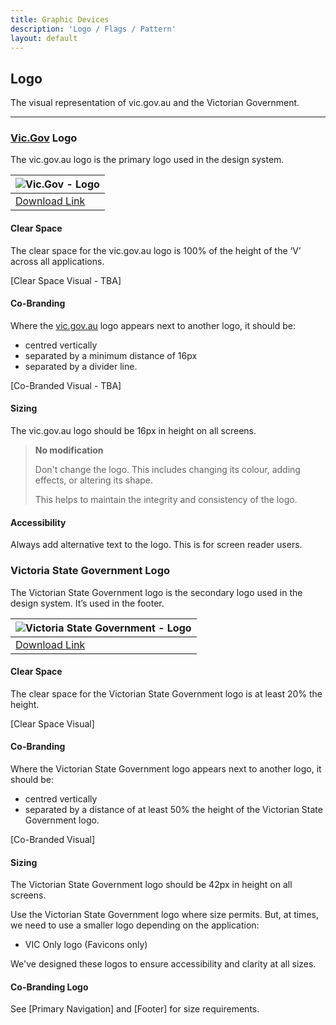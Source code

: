 ```yaml
---
title: Graphic Devices
description: 'Logo / Flags / Pattern'
layout: default
---
```


## Logo

The visual representation of vic.gov.au and the Victorian Government.

---

### [Vic.Gov](https://www.vic.gov.au/) Logo

The vic.gov.au logo is the primary logo used in the design system.

|![Vic.Gov - Logo](/assets/img/vic-gov-au-logo.png) |
|---------------------------- |
| [Download Link](https://www.vic.gov.au/)  |

#### Clear Space

The clear space for the vic.gov.au logo is 100% of the height of the ‘V’ across all applications.

[Clear Space Visual - TBA]

#### Co-Branding

Where the [vic.gov.au](https://www.vic.gov.au/) logo appears next to another logo, it should be:

- centred vertically
- separated by a minimum distance of 16px
- separated by a divider line.


[Co-Branded Visual - TBA]

#### Sizing

The vic.gov.au logo should be 16px in height on all screens.

>**No modification** 
>
>Don't change the logo. This includes changing its colour, adding effects, or altering its shape.
>
>This helps to maintain the integrity and consistency of the logo.

#### Accessibility 

Always add alternative text to the logo. This is for screen reader users.

### Victoria State Government Logo

The Victorian State Government logo is the secondary logo used in the design system. It’s used in the footer. 

|![Victoria State Government - Logo](/assets/img/vic-state-gov-logo.png) |
|---------------------------- |
| [Download Link](https://www.vic.gov.au/)  |

#### Clear Space

The clear space for the Victorian State Government logo is at least 20% the height.

[Clear Space Visual]

#### Co-Branding
Where the Victorian State Government logo appears next to another logo, it should be:

- centred vertically
- separated by a distance of at least 50% the height of the Victorian State Government logo.

[Co-Branded Visual]

#### Sizing

The Victorian State Government logo should be 42px in height on all screens.

Use the Victorian State Government logo where size permits. But, at times, we need to use a smaller logo depending on the application:

- VIC Only logo (Favicons only)

We've designed these logos to ensure accessibility and clarity at all sizes.

#### Co-Branding Logo

See [Primary Navigation] and [Footer] for size requirements.
